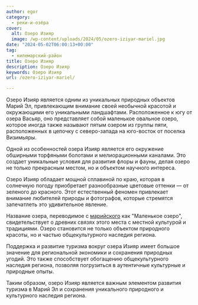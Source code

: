 ```yaml
---
author: egor
category:
  - реки-и-озёра
cover:
  alt: Озеро Изияр
  image: /wp-content/uploads/2024/05/ozero-iziyar-mariel.jpg
date: "2024-05-02T06:00:13+00:00"
tag:
  - килемарский-район
title: Озеро Изияр
description: Озеро Изияр
keywords: Озеро Изияр
url: /ozero-iziyar-mariel/

---
```

Озеро Изияр является одним из уникальных природных объектов Марий Эл, привлекающим внимание своей необычной красотой и окружающими его уникальными ландшафтами. Расположенное к югу от озера Васьяр, оно представляет собой маленькое овальное озеро, которое иногда также называют пятым озером из группы пяти, расположенных в цепочку с северо-запада на юго-восток от поселка Визимьяры.

Одной из особенностей озера Изияр является его окружение обширными торфяными болотами и мелиорационными каналами. Это создает уникальные условия для развития флоры и фауны, делая озеро не только прекрасным местом, но и объектом научного интереса.

Озеро Изияр обладает мощной сплавиной по краю, которая в солнечную погоду приобретает разнообразные цветовые оттенки — от зеленого до красного. Этот естественный феномен привлекает внимание любителей природы и фотографов, которые стремятся запечатлеть это удивительное явление.

Название озера, переводимое с [марийского](/mari_language/) как "Маленькое озеро", свидетельствует о древних связях этого места с местной культурой и традициями. Озеро становится не только объектом природного красоты, но и частью общекультурного наследия региона.

Поддержка и развитие туризма вокруг озера Изияр имеет большое значение для региональной экономики и сохранения природных угодий. Это также способствует обогащению общекультурного наследия региона, позволяя погрузиться в аутентичные культурные и природные опыты.

Таким образом, озеро Изияр является важным элементом развития туризма в Марий Эл и сохранения уникального природного и культурного наследия региона.
